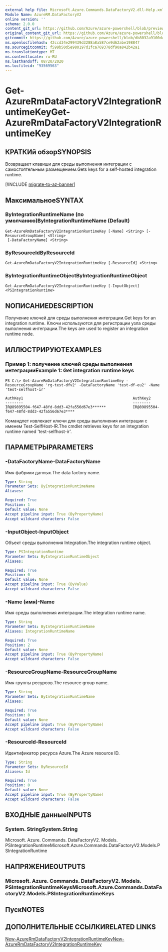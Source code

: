```yaml
---
external help file: Microsoft.Azure.Commands.DataFactoryV2.dll-Help.xml
Module Name: AzureRM.DataFactoryV2
online version: ''
schema: 2.0.0
content_git_url: https://github.com/Azure/azure-powershell/blob/preview/src/ResourceManager/DataFactories/Commands.DataFactoryV2/help/Get-AzureRmDataFactoryV2IntegrationRuntimeKey.md
original_content_git_url: https://github.com/Azure/azure-powershell/blob/preview/src/ResourceManager/DataFactories/Commands.DataFactoryV2/help/Get-AzureRmDataFactoryV2IntegrationRuntimeKey.md
gitcommit: https://github.com/Azure/azure-powershell/blob/db8032a9100d47fd3aa4248c7807d8e0bb538e83
ms.openlocfilehash: 42ccd34e299439d3288a8a587ce9d62abe198847
ms.sourcegitcommit: f599b50d5e980197d1fca769378df90a842b42a1
ms.translationtype: MT
ms.contentlocale: ru-RU
ms.lasthandoff: 08/20/2020
ms.locfileid: "93569563"
---
```

# <span data-ttu-id="24bc5-101">Get-AzureRmDataFactoryV2IntegrationRuntimeKey</span><span class="sxs-lookup"><span data-stu-id="24bc5-101">Get-AzureRmDataFactoryV2IntegrationRuntimeKey</span></span>

## <span data-ttu-id="24bc5-102">КРАТКИй обзор</span><span class="sxs-lookup"><span data-stu-id="24bc5-102">SYNOPSIS</span></span>
<span data-ttu-id="24bc5-103">Возвращает клавиши для среды выполнения интеграции с самостоятельным размещением.</span><span class="sxs-lookup"><span data-stu-id="24bc5-103">Gets keys for a self-hosted integration runtime.</span></span>

[!INCLUDE [migrate-to-az-banner](../../includes/migrate-to-az-banner.md)]

## <span data-ttu-id="24bc5-104">Максимальное</span><span class="sxs-lookup"><span data-stu-id="24bc5-104">SYNTAX</span></span>

### <span data-ttu-id="24bc5-105">ByIntegrationRuntimeName (по умолчанию)</span><span class="sxs-lookup"><span data-stu-id="24bc5-105">ByIntegrationRuntimeName (Default)</span></span>
```
Get-AzureRmDataFactoryV2IntegrationRuntimeKey [-Name] <String> [-ResourceGroupName] <String>
 [-DataFactoryName] <String>
```

### <span data-ttu-id="24bc5-106">ByResourceId</span><span class="sxs-lookup"><span data-stu-id="24bc5-106">ByResourceId</span></span>
```
Get-AzureRmDataFactoryV2IntegrationRuntimeKey [-ResourceId] <String>
```

### <span data-ttu-id="24bc5-107">ByIntegrationRuntimeObject</span><span class="sxs-lookup"><span data-stu-id="24bc5-107">ByIntegrationRuntimeObject</span></span>
```
Get-AzureRmDataFactoryV2IntegrationRuntimeKey [-InputObject] <PSIntegrationRuntime>
```

## <span data-ttu-id="24bc5-108">NОПИСАНИЕ</span><span class="sxs-lookup"><span data-stu-id="24bc5-108">DESCRIPTION</span></span>
<span data-ttu-id="24bc5-109">Получение ключей для среды выполнения интеграции.</span><span class="sxs-lookup"><span data-stu-id="24bc5-109">Get keys for an integration runtime.</span></span> <span data-ttu-id="24bc5-110">Ключи используются для регистрации узла среды выполнения интеграции.</span><span class="sxs-lookup"><span data-stu-id="24bc5-110">The keys are used to register an integration runtime node.</span></span>

## <span data-ttu-id="24bc5-111">ИЛЛЮСТРИРУЮТ</span><span class="sxs-lookup"><span data-stu-id="24bc5-111">EXAMPLES</span></span>

### <span data-ttu-id="24bc5-112">Пример 1: получение ключей среды выполнения интеграции</span><span class="sxs-lookup"><span data-stu-id="24bc5-112">Example 1: Get integration runtime keys</span></span>
```
PS C:\> Get-AzureRmDataFactoryV2IntegrationRuntimeKey -ResourceGroupName 'rg-test-dfv2' -DataFactoryName 'test-df-eu2' -Name 'test-selfhost-ir'

AuthKey1                                                 AuthKey2
--------                                                 --------
IR@89895504-f647-48fd-8dd3-42fa556d67e3******            IR@89895504-f647-48fd-8dd3-42fa556d67e3****
```

<span data-ttu-id="24bc5-113">Командлет извлекает ключи для среды выполнения интеграции с именем Test-SelfHost-IR.</span><span class="sxs-lookup"><span data-stu-id="24bc5-113">The cmdlet retrieves keys for an integration runtime named 'test-selfhost-ir'.</span></span>

## <span data-ttu-id="24bc5-114">ПАРАМЕТРЫ</span><span class="sxs-lookup"><span data-stu-id="24bc5-114">PARAMETERS</span></span>

### <span data-ttu-id="24bc5-115">-DataFactoryName</span><span class="sxs-lookup"><span data-stu-id="24bc5-115">-DataFactoryName</span></span>
<span data-ttu-id="24bc5-116">Имя фабрики данных.</span><span class="sxs-lookup"><span data-stu-id="24bc5-116">The data factory name.</span></span>

```yaml
Type: String
Parameter Sets: ByIntegrationRuntimeName
Aliases: 

Required: True
Position: 1
Default value: None
Accept pipeline input: True (ByPropertyName)
Accept wildcard characters: False
```

### <span data-ttu-id="24bc5-117">-InputObject</span><span class="sxs-lookup"><span data-stu-id="24bc5-117">-InputObject</span></span>
<span data-ttu-id="24bc5-118">Объект среды выполнения Integration.</span><span class="sxs-lookup"><span data-stu-id="24bc5-118">The integration runtime object.</span></span>

```yaml
Type: PSIntegrationRuntime
Parameter Sets: ByIntegrationRuntimeObject
Aliases: 

Required: True
Position: 0
Default value: None
Accept pipeline input: True (ByValue)
Accept wildcard characters: False
```

### <span data-ttu-id="24bc5-119">-Name (имя)</span><span class="sxs-lookup"><span data-stu-id="24bc5-119">-Name</span></span>
<span data-ttu-id="24bc5-120">Имя среды выполнения интеграции.</span><span class="sxs-lookup"><span data-stu-id="24bc5-120">The integration runtime name.</span></span>

```yaml
Type: String
Parameter Sets: ByIntegrationRuntimeName
Aliases: IntegrationRuntimeName

Required: True
Position: 2
Default value: None
Accept pipeline input: True (ByPropertyName)
Accept wildcard characters: False
```

### <span data-ttu-id="24bc5-121">-ResourceGroupName</span><span class="sxs-lookup"><span data-stu-id="24bc5-121">-ResourceGroupName</span></span>
<span data-ttu-id="24bc5-122">Имя группы ресурсов.</span><span class="sxs-lookup"><span data-stu-id="24bc5-122">The resource group name.</span></span>

```yaml
Type: String
Parameter Sets: ByIntegrationRuntimeName
Aliases: 

Required: True
Position: 0
Default value: None
Accept pipeline input: True (ByPropertyName)
Accept wildcard characters: False
```

### <span data-ttu-id="24bc5-123">-ResourceId</span><span class="sxs-lookup"><span data-stu-id="24bc5-123">-ResourceId</span></span>
<span data-ttu-id="24bc5-124">Идентификатор ресурса Azure.</span><span class="sxs-lookup"><span data-stu-id="24bc5-124">The Azure resource ID.</span></span>

```yaml
Type: String
Parameter Sets: ByResourceId
Aliases: Id

Required: True
Position: 0
Default value: None
Accept pipeline input: True (ByPropertyName)
Accept wildcard characters: False
```

## <span data-ttu-id="24bc5-125">ВХОДНЫЕ данные</span><span class="sxs-lookup"><span data-stu-id="24bc5-125">INPUTS</span></span>

### <span data-ttu-id="24bc5-126">System. String</span><span class="sxs-lookup"><span data-stu-id="24bc5-126">System.String</span></span>
<span data-ttu-id="24bc5-127">Microsoft. Azure. Commands. DataFactoryV2. Models. PSIntegrationRuntime</span><span class="sxs-lookup"><span data-stu-id="24bc5-127">Microsoft.Azure.Commands.DataFactoryV2.Models.PSIntegrationRuntime</span></span> 


## <span data-ttu-id="24bc5-128">НАПРЯЖЕНИЕ</span><span class="sxs-lookup"><span data-stu-id="24bc5-128">OUTPUTS</span></span>

### <span data-ttu-id="24bc5-129">Microsoft. Azure. Commands. DataFactoryV2. Models. PSIntegrationRuntimeKeys</span><span class="sxs-lookup"><span data-stu-id="24bc5-129">Microsoft.Azure.Commands.DataFactoryV2.Models.PSIntegrationRuntimeKeys</span></span>


## <span data-ttu-id="24bc5-130">Пуск</span><span class="sxs-lookup"><span data-stu-id="24bc5-130">NOTES</span></span>

## <span data-ttu-id="24bc5-131">ДОПОЛНИТЕЛЬНЫЕ ССЫЛКИ</span><span class="sxs-lookup"><span data-stu-id="24bc5-131">RELATED LINKS</span></span>
[<span data-ttu-id="24bc5-132">New-AzureRmDataFactoryV2IntegrationRuntimeKey</span><span class="sxs-lookup"><span data-stu-id="24bc5-132">New-AzureRmDataFactoryV2IntegrationRuntimeKey</span></span>]()
